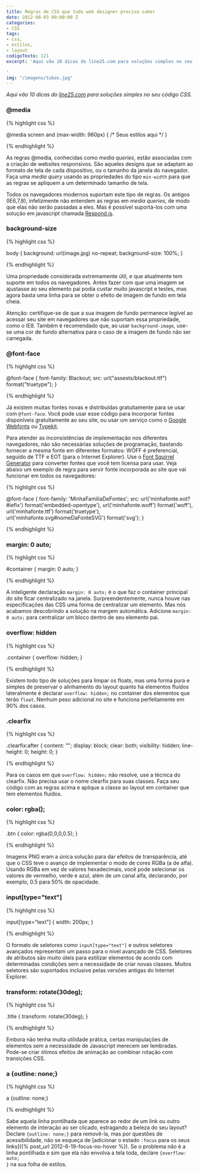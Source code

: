 ```yaml
---
title: Regras de CSS que todo web designer precisa saber
date: 2012-08-03 00:00:00 Z
categories:
- CSS
tags:
- css,
- estilos,
- layout
codigoTexto: 121
excerpt: 'Aqui vão 10 dicas do line25.com para soluções simples no seu código CSS.

'
img: "/imagens/tubos.jpg"
---
```


*Aqui vão 10 dicas do <a href="http://line25.com/articles/10-css-rules-every-web-designer-should-know" target="_blank">line25.com</a> para soluções simples no seu código CSS.*

### @media

{% highlight css %}

@media screen and (max-width: 960px) {
    /* Seus estilos aqui */
}

{% endhighlight %}


As regras @media, conhecidas como <em lang="em">media queries</em>, estão associadas com a criação de websites responsivos. São aqueles designs que se adaptam ao  formato de tela de cada dispositivo, ou o tamanho da janela do navegador. Faça uma <em lang="em">media query</em> usando as propriedades do tipo <code>min-width</code> para que as regras se apliquem a um determinado tamanho de tela.

Todos os navegadores modernos suportam este tipo de regras. Os antigos (IE6,7,8), infelizmente não entendem as regras em <em lang="em">media queries</em>, de modo que elas não serão passadas a eles. Mas é possível suportá-los com uma solução em javascript chamada <a href="https://github.com/scottjehl/Respond" target="_blank">Respond.js</a>.

### background-size

{% highlight css %}

body {
	background: url(image.jpg) no-repeat;
	background-size: 100%;
}

{% endhighlight %}


Uma propriedade considerada extremamente útil, e que atualmente tem suporte em todos os navegadores. Antes fazer com que uma imagem se ajustasse ao seu elemento pai podia custar muito javascript e testes, mas agora basta uma linha para se obter o efeito de imagem de fundo em tela cheia.

Atenção: certifique-se de que a sua imagem de fundo permanece legível ao acessar seu site em navegadores que não suportam essa propriedade, como o IE8. Também é recomendado que, ao usar <code>background-image</code>, use-se uma cor de fundo alternativa para o caso de a imagem de fundo não ser carregada.

### @font-face

{% highlight css %}

@font-face {
	font-family: Blackout;
	src: url("assests/blackout.ttf") format("truetype");
}

{% endhighlight %}


Já existem muitas fontes novas e distribuídas gratuitamente para se usar com <code>@font-face</code>. Você pode usar esse código para incorporar fontes disponíveis gratuitamente ao seu site, ou usar um serviço como o <a href="http://www.google.com/webfonts/" target="_blank">Google Webfonts</a> ou <a href="https://typekit.com/" target="_blank">Typekit</a>.

Para atender as inconsistências de implementação nos diferentes navegadores, não são necessárias soluções de programação, bastando fornecer a mesma fonte em diferentes formatos: WOFF é preferencial, seguido de TTF e EOT (para o Internet Explorer). Use o <a href="http://www.fontsquirrel.com/fontface/generator" target="_blank">Font Squirrel Generator</a> para converter fontes que você tem licensa para usar. Veja abaixo um exemplo de regra para servir fonte incorporada ao site que vai funcionar em todos os navegadores:

{% highlight css %}

@font-face {
	font-family: 'MinhaFamiliaDeFontes';
	src: url('minhafonte.eot?#iefix') format('embedded-opentype'), 
	     url('minhafonte.woff') format('woff'), 
	     url('minhafonte.ttf')  format('truetype'),
	     url('minhafonte.svg#nomeDaFonteSVG') format('svg');
	}

{% endhighlight %}


### margin: 0 auto;

{% highlight css %}

#container {
	margin: 0 auto;
}

{% endhighlight %}


A inteligente declaração <code>margin: 0 auto;</code> é o que faz o container principal do site ficar centralizado na janela. Surpreendentemente, nunca houve nas especificações das CSS uma forma de centralizar um elemento. Mas nós acabamos descobrindo a solução na margem automática. Adicione <code>margin: 0 auto;</code> para centralizar um bloco dentro de seu elemento pai.

### overflow: hidden

{% highlight css %}

.container {
	overflow: hidden;
}

{% endhighlight %}


Existem todo tipo de soluções para limpar os floats, mas uma forma pura e simples de preservar o alinhamento do layout quanto há elementos fluídos lateralmente é declarar <code>overflow: hidden;</code> no container dos elementos que terão <code>float</code>. Nenhum peso adicional no site e funciona perfeitamente em 90% dos casos.

### .clearfix

{% highlight css %}

.clearfix:after {
	content: "";
	display: block;
	clear: both;
	visibility: hidden;
	line-height: 0;
	height: 0;
}

{% endhighlight %}


Para os casos em que <code>overflow: hidden;</code> não resolve, use a técnica do clearfix. Não precisa usar o nome clearfix para suas classes. Faça seu código com as regras acima e aplique a classe ao layout em container que tem elementos fluídos.

### color: rgba();

{% highlight css %}

.btn {
	color: rgba(0,0,0,0.5);
}

{% endhighlight %}


Imagens PNG eram a única solução para dar efeitos de transparência, até que o CSS teve o avanço de implementar o modo de cores RGBa (a de alfa). Usando RGBa em vez de valores hexadecimais, você pode selecionar os valores de vermelho, verde e azul, além de um canal alfa, declarando, por exemplo, 0.5 para 50% de opacidade.

### input[type="text"]

{% highlight css %}

input[type="text"] {
	width: 200px;
}

{% endhighlight %}


O formato de seletores como <code>input[type="text"]</code> e outros seletores avançados representam um passo para o nível avançado de CSS. Seletores de atributos são muito úteis para estilizar elementos de acordo com determinadas condições sem a necessidade de criar novas classes. Muitos seletores são suportados inclusive pelas versões antigas do Internet Explorer.

### transform: rotate(30deg);

{% highlight css %}

.title {
	transform: rotate(30deg);
}

{% endhighlight %}


Embora não tenha muita utilidade prática, certas manipulações de elementos sem a necessidade de Javascript merecem ser lembradas. Pode-se criar ótimos efeitos de animação ao combinar rotação com transições CSS.

### a {outline: none;}

{% highlight css %}

a {outline: none;}

{% endhighlight %}

Sabe aquela linha pontilhada que aparece ao redor de um link ou outro elemento de interação ao ser clicado, estragando a beleza do seu layout? Declare <code>{outline: none;}</code> para removê-la, mas por questões de acessibilidade, não se esqueça de [adicionar o estado <code>:focus</code> para os seus links]({% post_url 2012-6-19-focus-no-hover %}). Se o problema não é a linha pontilhada e sim que ela não envolva a tela toda, declare <code>{overflow: auto; }</code> na sua folha de estilos.